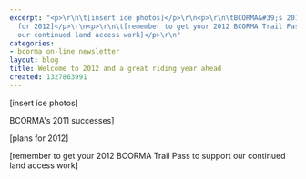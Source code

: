 ```yaml
---
excerpt: "<p>\r\n\t[insert ice photos]</p>\r\n<p>\r\n\tBCORMA&#39;s 2011 successes]</p>\r\n<p>\r\n\t[plans
  for 2012]</p>\r\n<p>\r\n\t[remember to get your 2012 BCORMA Trail Pass to support
  our continued land access work]</p>\r\n"
categories:
- bcorma on-line newsletter
layout: blog
title: Welcome to 2012 and a great riding year ahead
created: 1327863991
---
```

<p>
	[insert ice photos]</p>
<p>
	BCORMA&#39;s 2011 successes]</p>
<p>
	[plans for 2012]</p>
<p>
	[remember to get your 2012 BCORMA Trail Pass to support our continued land access work]</p>
